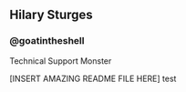 ## Hilary Sturges
### @goatintheshell

Technical Support Monster

[INSERT AMAZING README FILE HERE]
 test